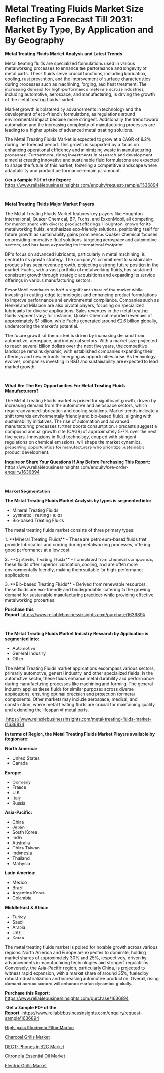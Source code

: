 <p><h1>Metal Treating Fluids Market Size Reflecting a Forecast Till 2031: Market By Type, By Application and By Geography</h1></p><p><strong>Metal Treating Fluids Market Analysis and Latest Trends</strong></p>
<p><p>Metal treating fluids are specialized formulations used in various metalworking processes to enhance the performance and longevity of metal parts. These fluids serve crucial functions, including lubrication, cooling, rust prevention, and the improvement of surface characteristics during processes such as machining, forging, and heat treatment. The increasing demand for high-performance materials across industries, including automotive, aerospace, and manufacturing, is driving the growth of the metal treating fluids market.</p><p>Market growth is bolstered by advancements in technology and the development of eco-friendly formulations, as regulations around environmental impact become more stringent. Additionally, the trend toward automation and the increasing complexity of manufacturing processes are leading to a higher uptake of advanced metal treating solutions. </p><p>The Metal Treating Fluids Market is expected to grow at a CAGR of 8.2% during the forecast period. This growth is supported by a focus on enhancing operational efficiency and minimizing waste in manufacturing processes. Furthermore, rising investments in research and development aimed at creating innovative and sustainable fluid formulations are expected to shape the future of this market, fostering a competitive landscape where adaptability and product performance remain paramount.</p></p>
<p><strong>Get a Sample PDF of the Report:&nbsp;</strong> <a href="https://www.reliablebusinessinsights.com/enquiry/request-sample/1636894">https://www.reliablebusinessinsights.com/enquiry/request-sample/1636894</a></p>
<p>&nbsp;</p>
<p><strong>Metal Treating Fluids Major Market Players</strong></p>
<p><p>The Metal Treating Fluids Market features key players like Houghton International, Quaker Chemical, BP, Fuchs, and ExxonMobil, all competing for market share with diverse product offerings. Houghton, known for its metalworking fluids, emphasizes eco-friendly solutions, positioning itself for future growth as sustainability gains prominence. Quaker Chemical focuses on providing innovative fluid solutions, targeting aerospace and automotive sectors, and has been expanding its international footprint.</p><p>BP's focus on advanced lubricants, particularly in metal machining, is central to its growth strategy. The company's commitment to sustainable products has seen revenue growth, projecting a strong future position in the market. Fuchs, with a vast portfolio of metalworking fluids, has sustained consistent growth through strategic acquisitions and expanding its service offerings in various manufacturing sectors.</p><p>ExxonMobil continues to hold a significant share of the market while investing in cutting-edge technologies and enhancing product formulations to improve performance and environmental compliance. Companies such as Henkel and Milacron are also pivotal players, focusing on specialized lubricants for diverse applications. Sales revenues in the metal treating fluids segment vary; for instance, Quaker Chemical reported revenues of approximately $1 billion, while Fuchs generated around €2.6 billion globally, underscoring the market's potential.</p><p>The future growth of the market is driven by increasing demand from automotive, aerospace, and industrial sectors. With a market size projected to reach several billion dollars over the next five years, the competitive landscape remains dynamic, with established companies expanding their offerings and new entrants emerging as opportunities arise. As technology evolves, companies investing in R&D and sustainability are expected to lead market growth.</p></p>
<p>&nbsp;</p>
<p><strong>What Are The Key Opportunities For Metal Treating Fluids Manufacturers?</strong></p>
<p><p>The Metal Treating Fluids market is poised for significant growth, driven by increasing demand from the automotive and aerospace sectors, which require advanced lubrication and cooling solutions. Market trends indicate a shift towards environmentally friendly and bio-based fluids, aligning with sustainability initiatives. The rise of automation and advanced manufacturing processes further boosts consumption. Forecasts suggest a compound annual growth rate (CAGR) of approximately 5-7% over the next five years. Innovations in fluid technology, coupled with stringent regulations on chemical emissions, will shape the market dynamics, presenting opportunities for manufacturers who prioritize sustainable product development.</p></p>
<p><strong>Inquire or Share Your Questions If Any Before Purchasing This Report:</strong> <a href="https://www.reliablebusinessinsights.com/enquiry/pre-order-enquiry/1636894">https://www.reliablebusinessinsights.com/enquiry/pre-order-enquiry/1636894</a></p>
<p>&nbsp;</p>
<p><strong>Market Segmentation</strong></p>
<p><strong>The Metal Treating Fluids Market Analysis by types is segmented into:</strong></p>
<p><ul><li>Mineral Treating Fluids</li><li>Synthetic Treating Fluids</li><li>Bio-based Treating Fluids</li></ul></p>
<p><p>The metal treating fluids market consists of three primary types: </p><p>1. **Mineral Treating Fluids** - These are petroleum-based fluids that provide lubrication and cooling during metalworking processes, offering good performance at a low cost. </p><p>2. **Synthetic Treating Fluids** - Formulated from chemical compounds, these fluids offer superior lubrication, cooling, and are often more environmentally friendly, making them suitable for high-performance applications.</p><p>3. **Bio-based Treating Fluids** - Derived from renewable resources, these fluids are eco-friendly and biodegradable, catering to the growing demand for sustainable manufacturing practices while providing effective metalworking properties.</p></p>
<p><strong>Purchase this Report:&nbsp;</strong><a href="https://www.reliablebusinessinsights.com/purchase/1636894">https://www.reliablebusinessinsights.com/purchase/1636894</a></p>
<p>&nbsp;</p>
<p><strong>The Metal Treating Fluids Market Industry Research by Application is segmented into:</strong></p>
<p><ul><li>Automotive</li><li>General Industry</li><li>Other</li></ul></p>
<p><p>The Metal Treating Fluids market applications encompass various sectors, primarily automotive, general industry, and other specialized fields. In the automotive sector, these fluids enhance metal durability and performance during manufacturing processes like machining and forming. The general industry applies these fluids for similar purposes across diverse applications, ensuring optimal precision and protection for metal components. Other markets may include aerospace, medical, and construction, where metal treating fluids are crucial for maintaining quality and extending the lifespan of metal parts.</p></p>
<p><a href="https://www.reliablebusinessinsights.com/metal-treating-fluids-market-r1636894">&nbsp;https://www.reliablebusinessinsights.com/metal-treating-fluids-market-r1636894</a></p>
<p><strong>In terms of Region, the Metal Treating Fluids Market Players available by Region are:</strong></p>
<p>
    <p> <strong> North America: </strong>
        <ul>
            <li>United States</li>
            <li>Canada</li>
        </ul>
        </p> 
    <p> <strong> Europe: </strong>
        <ul>
            <li>Germany</li>
            <li>France</li>
            <li>U.K.</li>
            <li>Italy</li>
            <li>Russia</li>
        </ul>
        </p> 
    <p> <strong> Asia-Pacific: </strong>
        <ul>
            <li>China</li>
            <li>Japan</li>
            <li>South Korea</li>
            <li>India</li>
            <li>Australia</li>
            <li>China Taiwan</li>
            <li>Indonesia</li>
            <li>Thailand</li>
            <li>Malaysia</li>
        </ul>
        </p> 
    <p> <strong> Latin America: </strong>
        <ul>
            <li>Mexico</li>
            <li>Brazil</li>
            <li>Argentina Korea</li>
            <li>Colombia</li>
        </ul>
        </p> 
    <p> <strong> Middle East & Africa: </strong>
        <ul>
            <li>Turkey</li>
            <li>Saudi</li>
            <li>Arabia</li>
            <li>UAE</li>
            <li>Korea</li>
        </ul>
    </p>
    </p>
<p><p>The metal treating fluids market is poised for notable growth across various regions. North America and Europe are expected to dominate, holding market shares of approximately 30% and 25%, respectively, driven by advancements in manufacturing technologies and stringent regulations. Conversely, the Asia-Pacific region, particularly China, is projected to witness rapid expansion, with a market share of around 35%, fueled by robust industrialization and increasing automotive production. Overall, rising demand across sectors will enhance market dynamics globally.</p></p>
<p><strong>Purchase this Report: </strong><a href="https://www.reliablebusinessinsights.com/purchase/1636894">https://www.reliablebusinessinsights.com/purchase/1636894</a></p>
<p>&nbsp;<strong>Get a Sample PDF of the Report:&nbsp;&nbsp;</strong><a href="https://www.reliablebusinessinsights.com/enquiry/request-sample/1636894">https://www.reliablebusinessinsights.com/enquiry/request-sample/1636894</a></p>
<p><strong></strong></p>
<p><p><a href="https://medium.com/@puputzim_20688/the-role-of-high-pass-electronic-filter-market-applications-scientific-4674066b1e82?postPublishedType=repub">High-pass Electronic Filter Market</a></p><p><a href="https://issuu.com/reportprime-2/docs/charcoal-grills-market-size-2030.pp_6f5b080fd364ef">Charcoal Grills Market</a></p><p><a href="https://medium.com/@puputzim_20688/future-of-innovation-global-dect-phones-in-b2c-market-growth-and-opportunities-2024-2031-00e8203fcbd3?postPublishedType=repub">DECT- Phones in B2C Market</a></p><p><a href="https://www.linkedin.com/pulse/role-citronella-essential-oil-market-applications-food-beveragedaily-pa77e?trackingId=r2WFVd3yTci%2BWRBZVCnC1g%3D%3D">Citronella Essential Oil Market</a></p><p><a href="https://issuu.com/reportprime-2/docs/electric-grills-market-size-2030.pp_1452ed41848b35">Electric Grills Market</a></p></p>